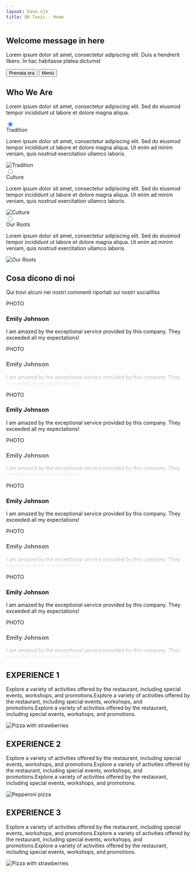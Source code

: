 ```yaml
---
layout: base.njk
title: QR Tonic - Home
---
```


<section>
  <div class="hero min-h-dvh bg-black bg-black relative">
      <div class="hero-content text-center relative -top-20">
          <div class="max-w-2xl">
              <h1 class="text-4xl md:text-6xl font-bold text-white">Welcome message in here</h1>
              <p class="py-6 text-white">Lorem ipsum dolor sit amet, consectetur adipiscing elit. Duis a hendrerit libero. In hac habitasse platea dictumst</p>
          </div>
      </div>
      <div class="absolute bottom-8 left-0 right-0">
          <div class="flex px-2 py-1 gap-4 justify-center rounded-lg bg-white/60 w-fit mx-auto">
              <button class="btn border-[#E52822] text-[#E52822] bg-transparent hover:bg-[#E52822] hover:text-white h-1 w-32 md:w-44">Prenota ora</button>
              <button class="btn bg-[#E52822] text-white border-none hover:bg-[#c41f1a] h-1 w-32 md:w-44">Menù</button>
          </div>
      </div>
  </div>
</section>


<section id="chi-siamo" class="min-h-screen relative overflow-hidden">
  <!-- Background Image
  <div class="absolute inset-0 z-0 min-h-screen">
    <img 
      src="https://t4.ftcdn.net/jpg/02/55/57/33/360_F_255573369_NrbcMNYC1hz1xJigxCOCN8OXsxmtx0TB.jpg" 
      alt="Background" 
      class="w-full h-full object-cover blur-sm"
    />
    <div class="absolute inset-0 bg-base-200/80"></div>
  </div>
  -->
  <!-- Content -->
  <div class="container mx-auto px-4 py-16 relative z-10">
    <div class="text-left mb-12">
      <h2 class="text-4xl md:text-6xl font-black uppercase mb-4">Who We Are</h2>
      <p class="text-lg max-w-2xl">Lorem ipsum dolor sit amet, consectetur adipiscing elit. Sed do eiusmod tempor incididunt ut labore et dolore magna aliqua.</p>
    </div>
    <div class="join join-vertical w-full gap-2">
      <!-- Tradition -->
      <div class="collapse bg-base-100 border border-base-300">
        <input type="radio" name="who-we-are" checked="checked" /> 
        <div class="collapse-title text-2xl md:text-4xl font-black">
          Tradition
        </div>
        <div class="collapse-content">
          <div class="grid grid-cols-1 md:grid-cols-2 gap-8">
            <div class="flex">
              <p class="text-lg">Lorem ipsum dolor sit amet, consectetur adipiscing elit. Sed do eiusmod tempor incididunt ut labore et dolore magna aliqua. Ut enim ad minim veniam, quis nostrud exercitation ullamco laboris.</p>
            </div>
            <div class="h-full">
              <img src="https://placehold.co/800x600" alt="Tradition" class="w-full h-full object-cover rounded-lg" />
            </div>
          </div>
        </div>
      </div>
      <!-- Culture -->
      <div class="collapse bg-base-100 border border-base-300">
        <input type="radio" name="who-we-are" /> 
        <div class="collapse-title text-2xl md:text-4xl font-black">
          Culture
        </div>
        <div class="collapse-content">
          <div class="grid grid-cols-1 md:grid-cols-2 gap-8">
            <div class="flex">
              <p class="text-lg">Lorem ipsum dolor sit amet, consectetur adipiscing elit. Sed do eiusmod tempor incididunt ut labore et dolore magna aliqua. Ut enim ad minim veniam, quis nostrud exercitation ullamco laboris.</p>
            </div>
            <div class="h-full">
              <img src="https://placehold.co/800x600" alt="Culture" class="w-full h-full object-cover rounded-lg" />
            </div>
          </div>
        </div>
      </div>
      <!-- Our Roots -->
      <div class="collapse bg-base-100 border border-base-300">
        <input type="radio" name="who-we-are" /> 
        <div class="collapse-title text-2xl md:text-4xl font-black">
          Our Roots
        </div>
        <div class="collapse-content">
          <div class="grid grid-cols-1 md:grid-cols-2 gap-8">
            <div class="flex">
              <p class="text-lg">Lorem ipsum dolor sit amet, consectetur adipiscing elit. Sed do eiusmod tempor incididunt ut labore et dolore magna aliqua. Ut enim ad minim veniam, quis nostrud exercitation ullamco laboris.</p>
            </div>
            <div class="h-full">
              <img src="https://placehold.co/800x600" alt="Our Roots" class="w-full h-full object-cover rounded-lg" />
            </div>
          </div>
        </div>
      </div>
    </div>
  </div>
</section>

<section class="bg-black py-24">
  <div class="container mx-auto px-4">
    <h2 class="text-white text-4xl md:text-6xl font-bold mb-4">Cosa dicono di noi</h2>
    <p class="text-white text-xl mb-16">Qui trovi alcuni nei nostri commenti riportati sui nostri sociallllss</p>
  </div>
    
  <div class="grid grid-flow-col auto-cols-[80%] md:auto-cols-[45%] lg:auto-cols-[30%] overflow-x-auto gap-12">
    <div class="relative">
      <div class="bg-white rounded-2xl p-6">
        <div class="flex gap-6">
          <div class="w-16 h-16 bg-gray-200 rounded-full flex-shrink-0 flex items-center justify-center">
            <span class="text-xs">PHOTO</span>
          </div>
          <div class="flex flex-col">
            <h3 class="font-bold text-xl mb-2">Emily Johnson</h3>
            <p class="text-gray-700">I am amazed by the exceptional service provided by this company. They exceeded all my expectations!</p>
          </div>
        </div>
      </div>
      <div class="mt-1">
        <div class="bg-white rounded-2xl p-6 transform scale-y-[1] opacity-60" style="mask-image: linear-gradient(to bottom, black 20%, transparent 100%); -webkit-mask-image: linear-gradient(to bottom, black 20%, transparent 100%);">
          <div class="flex gap-6">
            <div class="w-16 h-16 bg-gray-200 rounded-full flex-shrink-0 flex items-center justify-center">
              <span class="text-xs">PHOTO</span>
            </div>
            <div class="flex flex-col">
              <h3 class="font-bold text-xl mb-2">Emily Johnson</h3>
              <p class="text-gray-700">I am amazed by the exceptional service provided by this company. They exceeded all my expectations!</p>
            </div>
          </div>
        </div>
      </div>
    </div>
    <div class="relative">
      <div class="bg-white rounded-2xl p-6">
        <div class="flex gap-6">
          <div class="w-16 h-16 bg-gray-200 rounded-full flex-shrink-0 flex items-center justify-center">
            <span class="text-xs">PHOTO</span>
          </div>
          <div class="flex flex-col">
            <h3 class="font-bold text-xl mb-2">Emily Johnson</h3>
            <p class="text-gray-700">I am amazed by the exceptional service provided by this company. They exceeded all my expectations!</p>
          </div>
        </div>
      </div>
      <div class="mt-1">
        <div class="bg-white rounded-2xl p-6 transform scale-y-[1] opacity-60" style="mask-image: linear-gradient(to bottom, black 20%, transparent 100%); -webkit-mask-image: linear-gradient(to bottom, black 20%, transparent 100%);">
          <div class="flex gap-6">
            <div class="w-16 h-16 bg-gray-200 rounded-full flex-shrink-0 flex items-center justify-center">
              <span class="text-xs">PHOTO</span>
            </div>
            <div class="flex flex-col">
              <h3 class="font-bold text-xl mb-2">Emily Johnson</h3>
              <p class="text-gray-700">I am amazed by the exceptional service provided by this company. They exceeded all my expectations!</p>
            </div>
          </div>
        </div>
      </div>
    </div>
    <div class="relative">
      <div class="bg-white rounded-2xl p-6">
        <div class="flex gap-6">
          <div class="w-16 h-16 bg-gray-200 rounded-full flex-shrink-0 flex items-center justify-center">
            <span class="text-xs">PHOTO</span>
          </div>
          <div class="flex flex-col">
            <h3 class="font-bold text-xl mb-2">Emily Johnson</h3>
            <p class="text-gray-700">I am amazed by the exceptional service provided by this company. They exceeded all my expectations!</p>
          </div>
        </div>
      </div>
      <div class="mt-1">
        <div class="bg-white rounded-2xl p-6 transform scale-y-[1] opacity-60" style="mask-image: linear-gradient(to bottom, black 20%, transparent 100%); -webkit-mask-image: linear-gradient(to bottom, black 20%, transparent 100%);">
          <div class="flex gap-6">
            <div class="w-16 h-16 bg-gray-200 rounded-full flex-shrink-0 flex items-center justify-center">
              <span class="text-xs">PHOTO</span>
            </div>
            <div class="flex flex-col">
              <h3 class="font-bold text-xl mb-2">Emily Johnson</h3>
              <p class="text-gray-700">I am amazed by the exceptional service provided by this company. They exceeded all my expectations!</p>
            </div>
          </div>
        </div>
      </div>
    </div>
    <div class="relative">
      <div class="bg-white rounded-2xl p-6">
        <div class="flex gap-6">
          <div class="w-16 h-16 bg-gray-200 rounded-full flex-shrink-0 flex items-center justify-center">
            <span class="text-xs">PHOTO</span>
          </div>
          <div class="flex flex-col">
            <h3 class="font-bold text-xl mb-2">Emily Johnson</h3>
            <p class="text-gray-700">I am amazed by the exceptional service provided by this company. They exceeded all my expectations!</p>
          </div>
        </div>
      </div>
      <div class="mt-1">
        <div class="bg-white rounded-2xl p-6 transform scale-y-[1] opacity-60" style="mask-image: linear-gradient(to bottom, black 20%, transparent 100%); -webkit-mask-image: linear-gradient(to bottom, black 20%, transparent 100%);">
          <div class="flex gap-6">
            <div class="w-16 h-16 bg-gray-200 rounded-full flex-shrink-0 flex items-center justify-center">
              <span class="text-xs">PHOTO</span>
            </div>
            <div class="flex flex-col">
              <h3 class="font-bold text-xl mb-2">Emily Johnson</h3>
              <p class="text-gray-700">I am amazed by the exceptional service provided by this company. They exceeded all my expectations!</p>
            </div>
          </div>
        </div>
      </div>
    </div>
  </div>
</section>

<section id="esperienze" class="bg-[#FFC0CB] py-16">
  <div class="container mx-auto px-4">
    <!-- Experience 1 -->
    <div class="grid grid-cols-1 lg:grid-cols-2 gap-12 mb-24 items-center">
      <div>
        <h2 class="text-[#E52822] text-4xl md:text-6xl font-bold mb-6">EXPERIENCE 1</h2>
        <p class="text-[#E52822] text-xl">
          Explore a variety of activities offered by the restaurant, including special events, workshops, and promotions.Explore a variety of activities offered by the restaurant, including special events, workshops, and promotions.Explore a variety of activities offered by the restaurant, including special events, workshops, and promotions.
        </p>
      </div>
      <div>
        <img 
          src="https://images.unsplash.com/photo-1506354666786-959d6d497f1a?q=80&w=2940&auto=format&fit=crop"
          alt="Pizza with strawberries" 
          class="w-full rounded-2xl shadow-xl"
        />
      </div>
    </div>
    <!-- Experience 2 -->
    <div class="grid grid-cols-1 lg:grid-cols-2 gap-12 mb-24 items-center">
      <div class="lg:order-2">
        <h2 class="text-[#E52822] text-4xl md:text-6xl font-bold mb-6">EXPERIENCE 2</h2>
        <p class="text-[#E52822] text-xl">
          Explore a variety of activities offered by the restaurant, including special events, workshops, and promotions.Explore a variety of activities offered by the restaurant, including special events, workshops, and promotions.Explore a variety of activities offered by the restaurant, including special events, workshops, and promotions.
        </p>
      </div>
      <div class="lg:order-1">
        <img 
          src="https://images.unsplash.com/photo-1513104890138-7c749659a591?q=80&w=2940&auto=format&fit=crop"
          alt="Pepperoni pizza" 
          class="w-full rounded-2xl shadow-xl"
        />
      </div>
    </div>
    <!-- Experience 3 -->
    <div class="grid grid-cols-1 lg:grid-cols-2 gap-12 items-center">
      <div>
        <h2 class="text-[#E52822] text-4xl md:text-6xl font-bold mb-6">EXPERIENCE 3</h2>
        <p class="text-[#E52822] text-xl">
          Explore a variety of activities offered by the restaurant, including special events, workshops, and promotions.Explore a variety of activities offered by the restaurant, including special events, workshops, and promotions.Explore a variety of activities offered by the restaurant, including special events, workshops, and promotions.
        </p>
      </div>
      <div>
        <img 
          src="https://images.unsplash.com/photo-1506354666786-959d6d497f1a?q=80&w=2940&auto=format&fit=crop"
          alt="Pizza with strawberries" 
          class="w-full rounded-2xl shadow-xl"
        />
      </div>
    </div>
  </div>
</section>